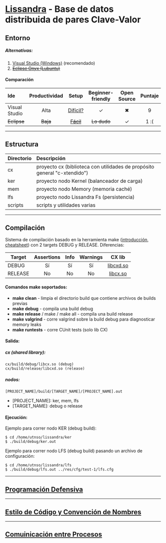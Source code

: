 [Lissandra](https://faq.utnso.com/lissandra) - Base de datos distribuida de pares Clave-Valor
============================================================================
## Entorno
##### Alternativas:
1. [Visual Studio (Windows)](https://github.com/rcomesan/lissandra/wiki/Entorno:-Visual-Studio) (recomendado)
2. ~~[Eclipse Onyx (Lubuntu)](#)~~

#### Comparación
| Ide | Productividad | Setup | Beginner-friendly | Open Source | Puntaje |
|:--------------|:----------------:|:--------:|:-----------------:|:----------:|:-----------:|
| Visual Studio |Alta |[Difícil?](https://github.com/rcomesan/lissandra/wiki/Entorno:-Visual-Studio) | ✓ | ✖ | 9 |
| ~~Eclipse~~ |~~Baja~~ |[~~Fácil~~](#) | ~~Lo dudo~~ | ✓ | 1 :( |

-------------------------------------------------------------
## Estructura
| Directorio | Descripción  |
| ----------|:-------------|
| cx        |proyecto cx (biblioteca con utilidades de propósito general "c-xtendido")|
| ker       |proyecto nodo Kernel (balanceador de carga)|
| mem       |proyecto nodo Memory (memoria caché)|
| lfs       |proyecto nodo Lissandra Fs (persistencia)|
| scripts   |scripts y utilidades varias|

-------------------------------------------------------------
## Compilación
Sistema de compilación basado en la herramienta make ([introducción](https://www.youtube.com/watch?v=OHfMNqe-Fdw), [cheatsheet](https://devhints.io/makefile)) con 2 targets DEBUG y RELEASE. Diferencias:

| Target    | Assertions    | Info | Warnings | CX lib  |
| ----------|:-------------:|:-----:|:-------:|:-------:|
| DEBUG     |Sí             |Sí     |Sí       |[libcxd.so](#)|
| RELEASE   |No             |No     |No       |[libcx.so](#)|

#### Comandos make soportados:
* **make clean** - limpia el directorio build que contiene archivos de builds previas
* **make debug** - compila una build debug
* **make release** / make / make all - compila una build release 
* **make valgrind** - corre valgrind sobre la build debug para diagnosticar memory leaks
* **make runtests** - corre CUnit tests (solo lib CX)

#### Salida:
##### cx (shared library):
```
cx/build/debug/libcx.so (debug)
cx/build/release/libcxd.so (release)
```
##### nodos:
```
[PROJECT_NAME]/build/[TARGET_NAME]/[PROJECT_NAME].out
```
* [PROJECT_NAME]: ker, mem, lfs
* [TARGET_NAME]: debug o release
#### Ejecución:
Ejemplo para correr nodo KER (debug build):
```
$ cd /home/utnso/lissandra/ker
$ ./build/debug/ker.out
```

Ejemplo para correr nodo LFS (debug build) pasando un archivo de configuración:
```
$ cd /home/utnso/lissandra/lfs
$ ./build/debug/lfs.out ../res/cfg/test-1/lfs.cfg
```

-------------------------------------------------------------
## [Programación Defensiva](https://github.com/rcomesan/lissandra/wiki/Programaci%C3%B3n-Defensiva)
-------------------------------------------------------------
## [Estilo de Código y Convención de Nombres](https://github.com/rcomesan/lissandra/wiki/Estilo-de-C%C3%B3digo-y-Convenciones-de-Nombres)
-------------------------------------------------------------
## [Comuinicación entre Procesos](https://github.com/rcomesan/lissandra/wiki/Comunicaci%C3%B3n-entre-Procesos)

